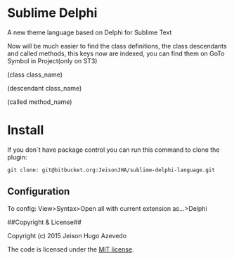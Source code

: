 # Sublime Delphi #

  A new theme language based on Delphi for Sublime Text
  
  Now will be much easier to find the class definitions, the class descendants and called methods, this keys now are indexed, you can find them on GoTo Symbol in Project(only on ST3)

(class class_name)

(descendant class_name)

(called method_name)

# Install #

  If you don´t have package control you can run this command to clone the plugin:

	git clone: git@bitbucket.org:JeisonJHA/sublime-delphi-language.git

## Configuration ##

To config: View>Syntax>Open all with current extension as...>Delphi

##Copyright & License##

Copyright (c) 2015 Jeison Hugo Azevedo

The code is licensed under the [MIT license][1].

  [1]: http://opensource.org/licenses/MIT